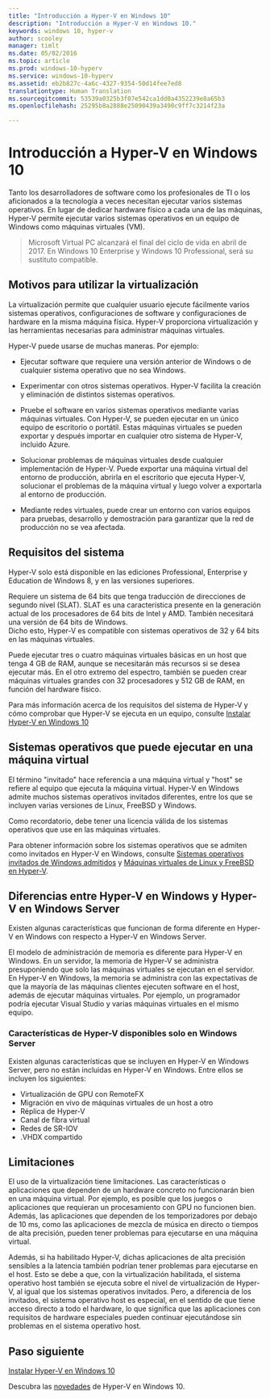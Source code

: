 ```yaml
---
title: "Introducción a Hyper-V en Windows 10"
description: "Introducción a Hyper-V en Windows 10."
keywords: windows 10, hyper-v
author: scooley
manager: timlt
ms.date: 05/02/2016
ms.topic: article
ms.prod: windows-10-hyperv
ms.service: windows-10-hyperv
ms.assetid: eb2b827c-4a6c-4327-9354-50d14fee7ed8
translationtype: Human Translation
ms.sourcegitcommit: 53539a0325b3f07e542ca1dd0a4352239e8a65b3
ms.openlocfilehash: 25295b8a2888e25090439a3490c9ff7c3214f23a

---
```


# Introducción a Hyper-V en Windows 10

Tanto los desarrolladores de software como los profesionales de TI o los aficionados a la tecnología a veces necesitan ejecutar varios sistemas operativos.  En lugar de dedicar hardware físico a cada una de las máquinas, Hyper-V permite ejecutar varios sistemas operativos en un equipo de Windows como máquinas virtuales (VM).

> Microsoft Virtual PC alcanzará el final del ciclo de vida en abril de 2017. En Windows 10 Enterprise y Windows 10 Professional, será su sustituto compatible.  

## Motivos para utilizar la virtualización
La virtualización permite que cualquier usuario ejecute fácilmente varios sistemas operativos, configuraciones de software y configuraciones de hardware en la misma máquina física.  Hyper-V proporciona virtualización y las herramientas necesarias para administrar máquinas virtuales.

Hyper-V puede usarse de muchas maneras. Por ejemplo:

* Ejecutar software que requiere una versión anterior de Windows o de cualquier sistema operativo que no sea Windows. 

* Experimentar con otros sistemas operativos. Hyper-V facilita la creación y eliminación de distintos sistemas operativos.

* Pruebe el software en varios sistemas operativos mediante varias máquinas virtuales. Con Hyper-V, se pueden ejecutar en un único equipo de escritorio o portátil. Estas máquinas virtuales se pueden exportar y después importar en cualquier otro sistema de Hyper-V, incluido Azure.

* Solucionar problemas de máquinas virtuales desde cualquier implementación de Hyper-V. Puede exportar una máquina virtual del entorno de producción, abrirla en el escritorio que ejecuta Hyper-V, solucionar el problemas de la máquina virtual y luego volver a exportarla al entorno de producción. 

* Mediante redes virtuales, puede crear un entorno con varios equipos para pruebas, desarrollo y demostración para garantizar que la red de producción no se vea afectada.

## Requisitos del sistema
Hyper-V solo está disponible en las ediciones Professional, Enterprise y Education de Windows 8, y en las versiones superiores.

Requiere un sistema de 64 bits que tenga traducción de direcciones de segundo nivel (SLAT). SLAT es una característica presente en la generación actual de los procesadores de 64 bits de Intel y AMD.  También necesitará una versión de 64 bits de Windows.  
Dicho esto, Hyper-V es compatible con sistemas operativos de 32 y 64 bits en las máquinas virtuales.

Puede ejecutar tres o cuatro máquinas virtuales básicas en un host que tenga 4 GB de RAM, aunque se necesitarán más recursos si se desea ejecutar más. En el otro extremo del espectro, también se pueden crear máquinas virtuales grandes con 32 procesadores y 512 GB de RAM, en función del hardware físico.

Para más información acerca de los requisitos del sistema de Hyper-V y cómo comprobar que Hyper-V se ejecuta en un equipo, consulte [Instalar Hyper-V en Windows 10](..\quick_start\walkthrough_install.md)


## Sistemas operativos que puede ejecutar en una máquina virtual
El término "invitado" hace referencia a una máquina virtual y "host" se refiere al equipo que ejecuta la máquina virtual. Hyper-V en Windows admite muchos sistemas operativos invitados diferentes, entre los que se incluyen varias versiones de Linux, FreeBSD y Windows. 

Como recordatorio, debe tener una licencia válida de los sistemas operativos que use en las máquinas virtuales. 

Para obtener información sobre los sistemas operativos que se admiten como invitados en Hyper-V en Windows, consulte [Sistemas operativos invitados de Windows admitidos](supported_guest_os.md) y [Máquinas virtuales de Linux y FreeBSD en Hyper-V](https://technet.microsoft.com/library/dn531030.aspx). 


## Diferencias entre Hyper-V en Windows y Hyper-V en Windows Server
Existen algunas características que funcionan de forma diferente en Hyper-V en Windows con respecto a Hyper-V en Windows Server. 

El modelo de administración de memoria es diferente para Hyper-V en Windows. En un servidor, la memoria de Hyper-V se administra presuponiendo que solo las máquinas virtuales se ejecutan en el servidor. En Hyper-V en Windows, la memoria se administra con las expectativas de que la mayoría de las máquinas clientes ejecuten software en el host, además de ejecutar máquinas virtuales. Por ejemplo, un programador podría ejecutar Visual Studio y varias máquinas virtuales en el mismo equipo.

### Características de Hyper-V disponibles solo en Windows Server
Existen algunas características que se incluyen en Hyper-V en Windows Server, pero no están incluidas en Hyper-V en Windows. Entre ellos se incluyen los siguientes:

* Virtualización de GPU con RemoteFX 
* Migración en vivo de máquinas virtuales de un host a otro
* Réplica de Hyper-V
* Canal de fibra virtual
* Redes de SR-IOV
* .VHDX compartido

## Limitaciones
El uso de la virtualización tiene limitaciones. Las características o aplicaciones que dependen de un hardware concreto no funcionarán bien en una máquina virtual. Por ejemplo, es posible que los juegos o aplicaciones que requieran un procesamiento con GPU no funcionen bien. Además, las aplicaciones que dependen de los temporizadores por debajo de 10 ms, como las aplicaciones de mezcla de música en directo o tiempos de alta precisión, pueden tener problemas para ejecutarse en una máquina virtual.

Además, si ha habilitado Hyper-V, dichas aplicaciones de alta precisión sensibles a la latencia también podrían tener problemas para ejecutarse en el host.  Esto se debe a que, con la virtualización habilitada, el sistema operativo host también se ejecuta sobre el nivel de virtualización de Hyper-V, al igual que los sistemas operativos invitados. Pero, a diferencia de los invitados, el sistema operativo host es especial, en el sentido de que tiene acceso directo a todo el hardware, lo que significa que las aplicaciones con requisitos de hardware especiales pueden continuar ejecutándose sin problemas en el sistema operativo host.

## Paso siguiente
[Instalar Hyper-V en Windows 10](..\quick_start\walkthrough_install.md) 

Descubra las [novedades](whats_new.md) de Hyper-V en Windows 10.




<!--HONumber=Jul16_HO2-->


